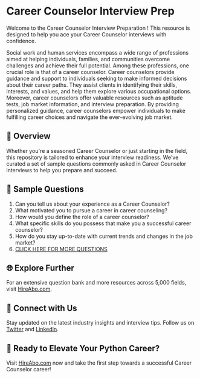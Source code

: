 # Career Counselor Interview Prep

Welcome to the Career Counselor Interview Preparation ! This resource is designed to help you ace your Career Counselor interviews with confidence.

Social work and human services encompass a wide range of professions aimed at helping individuals, families, and communities overcome challenges and achieve their full potential. Among these professions, one crucial role is that of a career counselor. Career counselors provide guidance and support to individuals seeking to make informed decisions about their career paths. They assist clients in identifying their skills, interests, and values, and help them explore various occupational options. Moreover, career counselors offer valuable resources such as aptitude tests, job market information, and interview preparation. By providing personalized guidance, career counselors empower individuals to make fulfilling career choices and navigate the ever-evolving job market.

## 🚀 Overview

Whether you're a seasoned Career Counselor or just starting in the field, this repository is tailored to enhance your interview readiness. We've curated a set of sample questions commonly asked in Career Counselor interviews to help you prepare and succeed.

## 📝 Sample Questions

1. Can you tell us about your experience as a Career Counselor?
2. What motivated you to pursue a career in career counseling?
3. How would you define the role of a career counselor?
4. What specific skills do you possess that make you a successful career counselor?
5. How do you stay up-to-date with current trends and changes in the job market?
6. [CLICK HERE FOR MORE QUESTIONS](https://hireabo.com/job/13_1_6/Career%20Counselor)

## 🌐 Explore Further

For an extensive question bank and more resources across 5,000 fields, visit [HireAbo.com](https://www.hireabo.com).

## 📱 Connect with Us

Stay updated on the latest industry insights and interview tips. Follow us on [Twitter](https://twitter.com/hireabo) and [LinkedIn](https://www.linkedin.com/in/hire-abo-3609972a8/).

## 🚀 Ready to Elevate Your Python Career?

Visit [HireAbo.com](https://www.hireabo.com) now and take the first step towards a successful Career Counselor career!